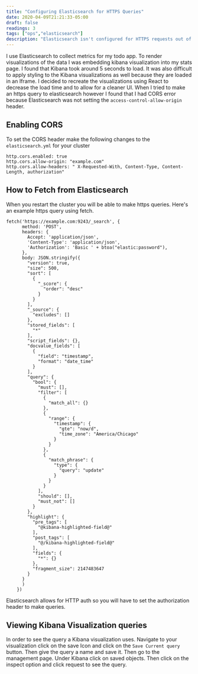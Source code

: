 ```yaml
---
title: "Configuring Elasticsearch for HTTPS Queries"
date: 2020-04-09T21:21:33-05:00
draft: false
readings: 3
tags: ["ops","elasticsearch"]
description: "Elasticsearch isn't configured for HTTPS requests out of the box. Here are the config changes necessary to make https queries and how to query Elasticsearch from React"
---
```


I use Elasticsearch to collect metrics for my todo app. To render visualizations of the data I was embedding kibana visualization into my stats page. I found that Kibana took around 5 seconds to load. It was also difficult to apply styling to the Kibana visualizations as well because they are loaded in an Iframe. I decided to recreate the visualizations using React to decrease the load time and to allow for a cleaner UI. When I tried to make an https query to elasticsearch however I found that I had CORS error because Elasticsearch was not setting the `access-control-allow-origin` header.

## Enabling CORS
To set the CORS header make the following changes to the `elasticsearch.yml` for your cluster

```
http.cors.enabled: true
http.cors.allow-origin: "example.com"
http.cors.allow-headers: " X-Requested-With, Content-Type, Content-Length, authorization"
```

## How to Fetch from Elasticsearch
When you restart the cluster you will be able to make https queries. Here's an example https query using fetch.

```
fetch('https://example.com:9243/_search', {
      method: 'POST',
      headers: {
        Accept: 'application/json',
        'Content-Type': 'application/json',
        'Authorization': 'Basic ' + btoa("elastic:password"),
      },
      body: JSON.stringify({
        "version": true,
        "size": 500,
        "sort": [
          {
            "_score": {
              "order": "desc"
            }
          }
        ],
        "_source": {
          "excludes": []
        },
        "stored_fields": [
          "*"
        ],
        "script_fields": {},
        "docvalue_fields": [
          {
            "field": "timestamp",
            "format": "date_time"
          }
        ],
        "query": {
          "bool": {
            "must": [],
            "filter": [
              {
                "match_all": {}
              },
              {
                "range": {
                  "timestamp": {
                    "gte": "now/d",
                    "time_zone": "America/Chicago"
                  }
                }
              },
              {
                "match_phrase": {
                  "type": {
                    "query": "update"
                  }
                }
              }
            ],
            "should": [],
            "must_not": []
          }
        },
        "highlight": {
          "pre_tags": [
            "@kibana-highlighted-field@"
          ],
          "post_tags": [
            "@/kibana-highlighted-field@"
          ],
          "fields": {
            "*": {}
          },
          "fragment_size": 2147483647
        }
      }
      )
    })

```

Elasticsearch allows for HTTP auth so you will have to set the authorization header to make queries.
## Viewing Kibana Visualization queries
In order to see the query a Kibana visualization uses. Navigate to your visualization click on the save Icon and click on the `Save Current query` button. Then give the query a name and save it. Then go to the management page. Under Kibana click on saved objects. Then click on the inspect option and click request to see the query. 
